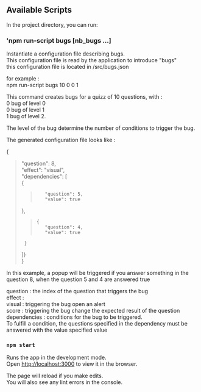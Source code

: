 
## Available Scripts

In the project directory, you can run:

### 'npm run-script bugs [nb_bugs ...]
Instantiate a configuration file describing bugs.  
This configuration file is read by the application to introduce "bugs"  
this configuration file is located in /src/bugs.json  

for example :   
    npm run-script bugs 10 0 0 1 
    
This command creates bugs for a quizz of 10 questions, with :  
0 bug of level 0   
0 bug of level 1   
1 bug of level 2.  

The level of the bug determine the number of conditions to trigger the bug.  

The generated configuration file looks like :  

{  
>    "question": 8,  
>    "effect": "visual",  
>    "dependencies": [  
>      {  
>>        "question": 5,  
>>        "value": true  
>    },  
>>     {  
>>        "question": 4,  
>>        "value": true  
>      }  
>    ]}  
}

In this example, a popup will be triggered if you answer something in the question 8, when the question 5 and 4 are answered true  

question : the index of the question that triggers the bug  
effect :   
    visual : triggering the bug open an alert  
    score : triggering the bug change the expected result of the question  
dependencies : conditions for the bug to be triggered.   
    To fulfill a condition, the questions specified in the dependency must be answered with the value specified value  

### `npm start`

Runs the app in the development mode.<br>
Open [http://localhost:3000](http://localhost:3000) to view it in the browser.

The page will reload if you make edits.<br>
You will also see any lint errors in the console.


